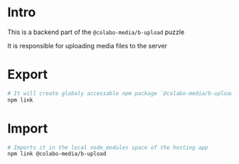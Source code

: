 # Intro

This is a backend part of the `@colabo-media/b-upload` puzzle

It is responsible for uploading media files to the server

# Export

```sh
# It will create globaly accessable npm package `@colabo-media/b-upload`
npm link
```

# Import

```sh
# Imports it in the local node_modules space of the hosting app
npm link @colabo-media/b-upload
```
